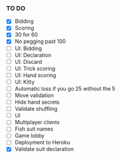 ### TO DO

- [x] Bidding
- [x] Scoring
- [x] 30 for 60
- [x] No pegging past 100
- [ ] UI: Bidding
- [ ] UI: Declaration
- [ ] UI: Discard
- [ ] UI: Trick scoring
- [ ] UI: Hand scoring
- [ ] UI: Kitty
- [ ] Automatic loss if you go 25 without the 5
- [ ] Move validation
- [ ] Hide hand secrets
- [ ] Validate shuffling
- [ ] UI
- [ ] Multiplayer clients
- [ ] Fish suit names
- [ ] Game lobby
- [ ] Deployment to Heroku
- [x] Validate suit declaration
